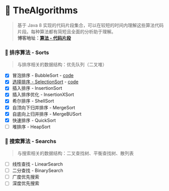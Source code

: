 # 🤔 TheAlgorithms
> 基于 Java 8 实现的代码片段集合，可以在较短的时间内理解这些算法代码片段。每种算法都有简短且全面的分析助于理解。<br/>**博客地址：[算法 - 代码片段](http://www.lxiaocode.com/%E7%AE%97%E6%B3%95%20-%20%E4%BB%A3%E7%A0%81%E7%89%87%E6%AE%B5/)** 

### 🦊 排序算法 - Sorts
> 与排序相关的数据结构：优先队列（二叉堆）

- [x] 冒泡排序 - BubbleSort - [code](https://github.com/lxiaocode/TheAlgorithms/blob/main/src/main/java/com/lxiaocode/algorithms/sorts/BubbleSort.java)
- [x] [选择排序 - SelectionSort](https://github.com/lxiaocode/TheAlgorithms/blob/main/doc/sorts/SelectSort.md) - [code](https://github.com/lxiaocode/TheAlgorithms/blob/main/src/main/java/com/lxiaocode/algorithms/sorts/SelectionSort.java)
- [x] 插入排序 - InsertionSort
- [x] 插入排序优化 - InsertionXSort
- [x] 希尔排序 - ShellSort
- [x] 自顶向下归并排序 - MergeSort
- [x] 自底向上归并排序 - MergeBUSort
- [x] 快速排序 - QuickSort
- [ ] 堆排序 - HeapSort

### 🦁 搜索算法 - Searchs
> 与搜索相关的数据结构：二叉查找树、平衡查找树、散列表

- [ ] 线性查找 - LinearSearch
- [ ] 二分查找 - BinarySearch
- [ ] 广度优先搜索
- [ ] 深度优先搜索
